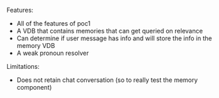 Features:

- All of the features of poc1
- A VDB that contains memories that can get queried on relevance
- Can determine if user message has info and will store the info in the memory VDB
- A weak pronoun resolver

Limitations:

- Does not retain chat conversation (so to really test the memory component)
